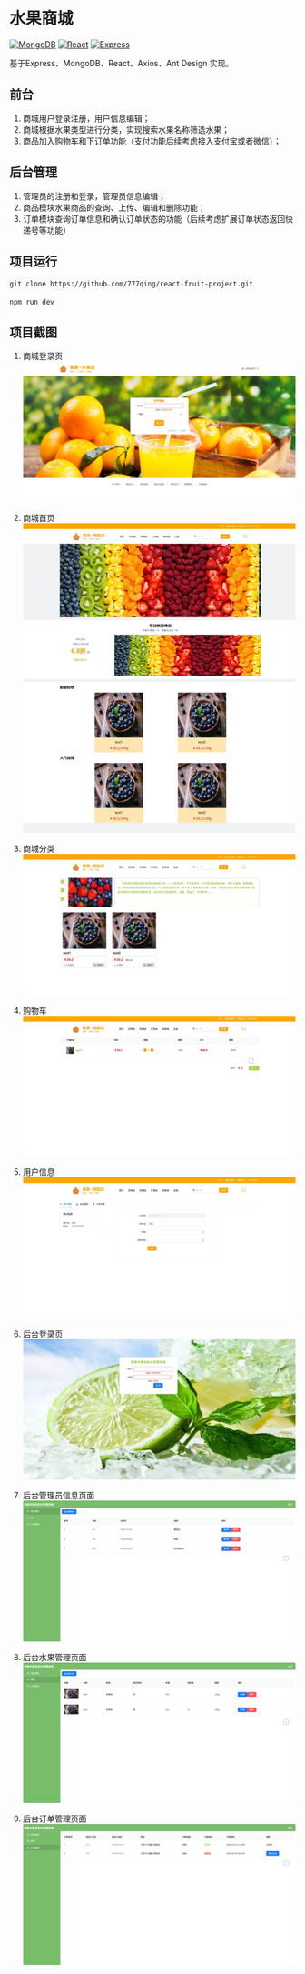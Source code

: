 <!-- 1. 关于mongodb
   1. 需要自己下载mongodb(我的版本是5.0.25)
   2. 启动项目之前需要先启动你的mongodb服务端
   3. server.js 中mongoose.connect('mongodb://127.0.0.1:27017/fruit_shopping')需要修改mongodb://127.0.0.1:27017一般不会改变，fruit_shopping是你创建库的名字
2. 关闭后端
   1. 后端采用的是node.js
   2. 跨域用const cors = require('cors');解决，后续随着技术学习可能会改变
3. 关于前端
   1. 前端目前有一些评论等功能没有实现，后续可能会更新
4. 关于启动
   1. 每一个项目都需要进行npm i(根目录、mall下、background下)
   2. 由于使用了concurrently，进行了配置，所以进入跟目录下 npm run dev 就可以全部启动
    -->

# 水果商城
[![MongoDB](https://img.shields.io/badge/MongoDB-5.0.25-bluegreen.svg)](https://github.com/777qing/react-fruit-project) [![React](https://img.shields.io/badge/Reaact-18.2.0-bluegreen.svg)](https://github.com/777qing/react-fruit-project) [![Express](https://img.shields.io/badge/Express-4.19.2-bluegreen.svg)](https://github.com/777qing/react-fruit-project)


基于Express、MongoDB、React、Axios、Ant Design 实现。 
## 前台
1. 商城用户登录注册，用户信息编辑；
3. 商城根据水果类型进行分类，实现搜索水果名称筛选水果；
2. 商品加入购物车和下订单功能（支付功能后续考虑接入支付宝或者微信）；
## 后台管理
1. 管理员的注册和登录，管理员信息编辑；
2. 商品模块水果商品的查询、上传、编辑和删除功能；
3. 订单模块查询订单信息和确认订单状态的功能（后续考虑扩展订单状态返回快递号等功能）

## 项目运行
```shell
git clone https://github.com/777qing/react-fruit-project.git 

npm run dev
```

## 项目截图
1. 商城登录页
![商城登录页](/screenshot/商城登录页.png)

2. 商城首页
![商城首页](/screenshot/商城首页.jpeg)

3. 商城分类
![商城分类](/screenshot/商城分类.png)

4. 购物车
![购物车](/screenshot/商城购物车.png)

4. 用户信息
![用户信息](/screenshot/商城用户信息.png)

4. 后台登录页
![后台登录页](/screenshot/后台管理登录页.png)

4. 后台管理员信息页面
![后台管理员](/screenshot/后台管理员页面.png)

4. 后台水果管理页面
![后台水果管理页面](/screenshot/后台水果管理页面.png)

4. 后台订单管理页面
![后台订单管理页面](/screenshot/后台订单管理页面.png)
